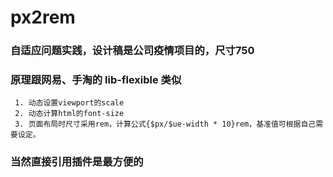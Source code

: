 # px2rem
### 自适应问题实践，设计稿是公司疫情项目的，尺寸750
### 原理跟网易、手淘的 lib-flexible 类似
````
 1. 动态设置viewport的scale
 2. 动态计算html的font-size
 3. 页面布局时尺寸采用rem，计算公式{$px/$ue-width * 10}rem，基准值可根据自己需要设定。
````
### 当然直接引用插件是最方便的
